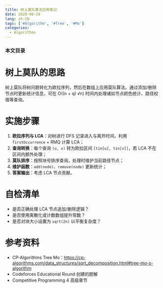 ```yaml
---
title: 树上莫队算法应用笔记
date: 2020-06-19
lang: zh-CN
tags: ['#Algorithm', '#Tree', '#Mo']
categories:
  - Algorithms
---
```


### 本文目录
<!-- toc -->

# 树上莫队的思路
树上莫队将树问题转化为欧拉序列，然后在数组上应用莫队算法。通过添加/删除节点时更新统计信息，可在 O((n + q) √n) 时间内处理诸如节点颜色统计、路径权值等查询。

# 实施步骤
1. **欧拉序列与 LCA**：对树进行 DFS 记录进入与离开时间，利用 `firstOccurrence` + RMQ 计算 LCA；
2. **查询转换**：每个查询 `(u, v)` 转为欧拉区间 `[tin[u], tin[v]]`，若 LCA 不在区间内额外处理；
3. **莫队排序**：按照块号排序查询，处理时维护当前路径节点；
4. **维护函数**：`add(node)`、`remove(node)` 更新统计；
5. **答案输出**：考虑 LCA 节点贡献。

# 自检清单
- 是否正确处理 LCA 节点追加/删除逻辑？
- 是否使用离散化或计数数组提升常数？
- 是否对块大小设置为 `sqrt(2n)` 以平衡复杂度？

# 参考资料
- CP-Algorithms Tree Mo：https://cp-algorithms.com/data_structures/sqrt_decomposition.html#tree-mo-s-algorithm
- Codeforces Educational  Round  创建的题解
- Competitive Programming 4 高级章节
